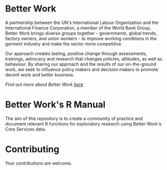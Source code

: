 # Better Work

A partnership between the UN's International Labour Organization and the International Finance Corporation, a member of the World Bank Group, Better Work brings diverse groups together - governments, global trends, factory owners, and union workers - to improve working conditions in the garment industry and make the sector more competitive.

Our approach creates lasting, positive change through assessments, trainings, advocacy and research that changes policies, attitudes, as well as behaviour. By sharing our approach and the results of our on-the-ground work, we seek to influence policy makers and decision makers to promote decent work and better business.

*Find out more about Better Work [here](https://betterwork.org/)*

# Better Work's R Manual

The aim of this repository is to create a community of practice and document relevant R functions for exploratory research using Better Work's Core Services data.

# Contributing

Your contributions are welcome.

<p align="center">  <img width="280" src="https://betterwork.org/dev/wp-content/uploads/2016/09/BWlogo-Horiz-rgb.png" alt="logo>                                                                                                         
</p>
